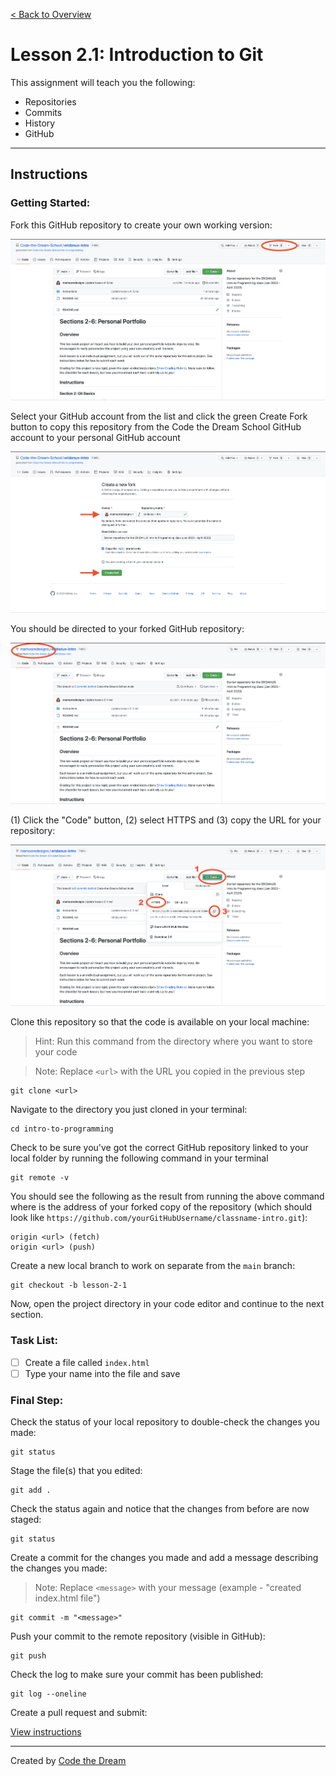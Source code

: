 [< Back to Overview](../../README.md)

# Lesson 2.1: Introduction to Git

This assignment will teach you the following:

- Repositories
- Commits
- History
- GitHub

---

## Instructions

### Getting Started:

Fork this GitHub repository to create your own working version:

![Fork Assignment: Step 1](../assets/fork-assignment/fork-step-1.png)

Select your GitHub account from the list and click the green Create Fork button to copy this repository from the Code the Dream School GitHub account to your personal GitHub account

![Fork Assignment: Step 2](../assets/fork-assignment/fork-step-2.png)

You should be directed to your forked GitHub repository:

![Fork Assignment: Step 3](../assets/fork-assignment/fork-step-3.png)

(1) Click the "Code" button, (2) select HTTPS and (3) copy the URL for your repository:

![Fork Assignment: Step 4](../assets/fork-assignment/fork-step-4.png)

Clone this repository so that the code is available on your local machine:

> Hint: Run this command from the directory where you want to store your code

> Note: Replace `<url>` with the URL you copied in the previous step

    git clone <url>

Navigate to the directory you just cloned in your terminal:

    cd intro-to-programming
    
Check to be sure you've got the correct GitHub repository linked to your local folder by running the following command in your terminal

    git remote -v

You should see the following as the result from running the above command where <url> is the address of your forked copy of the repository (which should look like `https://github.com/yourGitHubUsername/classname-intro.git`):

    origin <url> (fetch)
    origin <url> (push)

Create a new local branch to work on separate from the `main` branch:

    git checkout -b lesson-2-1

Now, open the project directory in your code editor and continue to the next section.

### Task List:

- [ ] Create a file called `index.html`
- [ ] Type your name into the file and save

### Final Step:

Check the status of your local repository to double-check the changes you made:

    git status

Stage the file(s) that you edited:

    git add .

Check the status again and notice that the changes from before are now staged:

    git status

Create a commit for the changes you made and add a message describing the changes you made:

> Note: Replace `<message>` with your message (example - "created index.html file")

    git commit -m "<message>"

Push your commit to the remote repository (visible in GitHub):

    git push

Check the log to make sure your commit has been published:

    git log --oneline

Create a pull request and submit:

[View instructions](../common/how-to-pull-request.md)

---

Created by [Code the Dream](https://www.codethedream.org)
